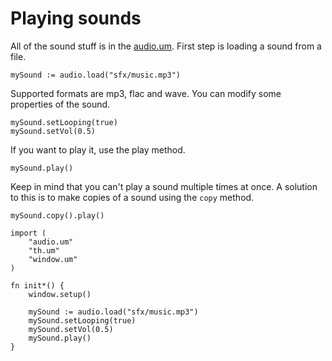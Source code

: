 # Playing sounds

All of the sound stuff is in the [audio.um](/api/audio.um.md). First step is
loading a sound from a file.

```
mySound := audio.load("sfx/music.mp3")
```

Supported formats are mp3, flac and wave. You can modify some properties of
the sound.

```
mySound.setLooping(true)
mySound.setVol(0.5)
```

If you want to play it, use the play method.

```
mySound.play()
```

Keep in mind that you can't play a sound multiple times at once.  A solution to
this is to make copies of a sound using the `copy` method.

```
mySound.copy().play()
```

```
import (
	"audio.um"
	"th.um"
	"window.um"
)

fn init*() {
	window.setup()

	mySound := audio.load("sfx/music.mp3")
	mySound.setLooping(true)
	mySound.setVol(0.5)
	mySound.play()
}
```
